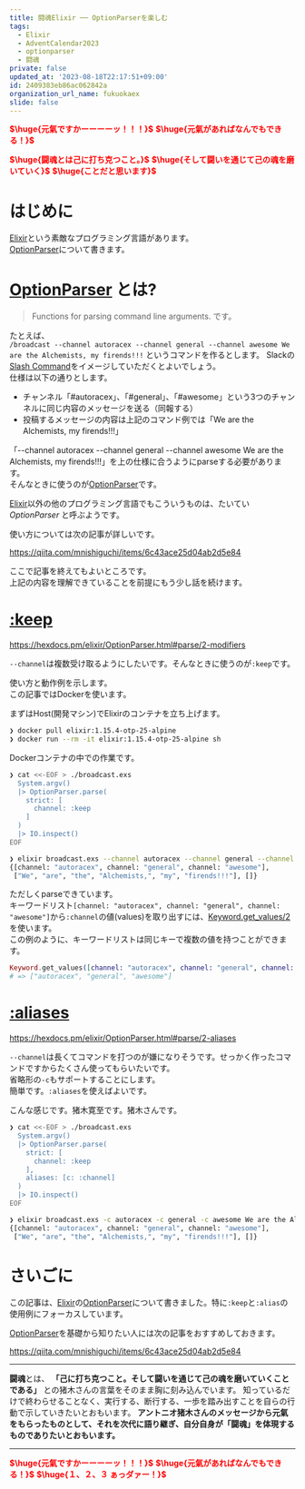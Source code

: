 ```yaml
---
title: 闘魂Elixir ── OptionParserを楽しむ
tags:
  - Elixir
  - AdventCalendar2023
  - optionparser
  - 闘魂
private: false
updated_at: '2023-08-18T22:17:51+09:00'
id: 2409383eb86ac062842a
organization_url_name: fukuokaex
slide: false
---
```

<b><font color="red">$\huge{元氣ですかーーーーッ！！！}$</font></b>
<b><font color="red">$\huge{元氣があればなんでもできる！}$</font></b>

<b><font color="red">$\huge{闘魂とは己に打ち克つこと。}$</font></b>
<b><font color="red">$\huge{そして闘いを通じて己の魂を磨いていく}$</font></b>
<b><font color="red">$\huge{ことだと思います}$</font></b>
# はじめに

[Elixir](https://elixir-lang.org/)という素敵なプログラミング言語があります。  
[OptionParser](https://hexdocs.pm/elixir/OptionParser.html)について書きます。  

# [OptionParser](https://hexdocs.pm/elixir/OptionParser.html) とは?

> Functions for parsing command line arguments.
です。

たとえば、  
`/broadcast --channel autoracex --channel general --channel awesome We are the Alchemists, my firends!!!`
というコマンドを作るとします。
Slackの[Slash Command](https://api.slack.com/interactivity/slash-commands)をイメージしていただくとよいでしょう。  
仕様は以下の通りとします。

- チャンネル「#autoracex」、「#general」、「#awesome」という3つのチャンネルに同じ内容のメッセージを送る（同報する）
- 投稿するメッセージの内容は上記のコマンド例では「We are the Alchemists, my firends!!!」

「--channel autoracex --channel general --channel awesome We are the Alchemists, my firends!!!」を上の仕様に合うようにparseする必要があります。  
そんなときに使うのが[OptionParser](https://hexdocs.pm/elixir/OptionParser.html)です。  

[Elixir](https://elixir-lang.org/)以外の他のプログラミング言語でもこういうものは、たいてい _OptionParser_ と呼ぶようです。  

使い方については次の記事が詳しいです。  

https://qiita.com/mnishiguchi/items/6c43ace25d04ab2d5e84

ここで記事を終えてもよいところです。  
上記の内容を理解できていることを前提にもう少し話を続けます。  

# [:keep](https://hexdocs.pm/elixir/OptionParser.html#parse/2-modifiers)

https://hexdocs.pm/elixir/OptionParser.html#parse/2-modifiers

`--channel`は複数受け取るようにしたいです。そんなときに使うのが`:keep`です。  

使い方と動作例を示します。  
この記事ではDockerを使います。  

まずはHost(開発マシン)でElixirのコンテナを立ち上げます。  

```bash
❯ docker pull elixir:1.15.4-otp-25-alpine
❯ docker run --rm -it elixir:1.15.4-otp-25-alpine sh
```

Dockerコンテナの中での作業です。  

```bash
❯ cat <<-EOF > ./broadcast.exs
  System.argv()
  |> OptionParser.parse(
    strict: [
      channel: :keep
    ]
  )
  |> IO.inspect()
EOF

❯ elixir broadcast.exs --channel autoracex --channel general --channel awesome We are the Alchemists, my firends!!!
{[channel: "autoracex", channel: "general", channel: "awesome"],
 ["We", "are", "the", "Alchemists,", "my", "firends!!!"], []}
```

ただしくparseできています。  
キーワードリスト`[channel: "autoracex", channel: "general", channel: "awesome"]`から`:channel`の値(values)を取り出すには、[Keyword.get_values/2](https://hexdocs.pm/elixir/Keyword.html#get_values/2)を使います。  
この例のように、キーワードリストは同じキーで複数の値を持つことができます。  

```elixir
Keyword.get_values([channel: "autoracex", channel: "general", channel: "awesome"], :channel)
# => ["autoracex", "general", "awesome"]
```



# [:aliases](https://hexdocs.pm/elixir/OptionParser.html#parse/2-aliases)

https://hexdocs.pm/elixir/OptionParser.html#parse/2-aliases

`--channel`は長くてコマンドを打つのが嫌になりそうです。せっかく作ったコマンドですからたくさん使ってもらいたいです。  
省略形の`-c`もサポートすることにします。  
簡単です。`:aliases`を使えばよいです。

こんな感じです。猪木寛至です。猪木さんです。  

```bash
❯ cat <<-EOF > ./broadcast.exs
  System.argv()
  |> OptionParser.parse(
    strict: [
      channel: :keep
    ],
    aliases: [c: :channel]
  )
  |> IO.inspect()
EOF

❯ elixir broadcast.exs -c autoracex -c general -c awesome We are the Alchemists, my firends!!!
{[channel: "autoracex", channel: "general", channel: "awesome"],
 ["We", "are", "the", "Alchemists,", "my", "firends!!!"], []}
```

# さいごに

この記事は、[Elixir](https://elixir-lang.org/)の[OptionParser](https://hexdocs.pm/elixir/OptionParser.html)について書きました。特に`:keep`と`:alias`の使用例にフォーカスしています。  

[OptionParser](https://hexdocs.pm/elixir/OptionParser.html)を基礎から知りたい人には次の記事をおすすめしておきます。  

https://qiita.com/mnishiguchi/items/6c43ace25d04ab2d5e84

---

**闘魂**とは、  **「己に打ち克つこと。そして闘いを通じて己の魂を磨いていくことである」** との猪木さんの言葉をそのまま胸に刻み込んでいます。
知っているだけで終わらせることなく、実行する、断行する、一歩を踏み出すことを自らの行動で示していきたいとおもいます。
**アントニオ猪木さんのメッセージから元氣をもらったものとして、それを次代に語り継ぎ、自分自身が「闘魂」を体現するものでありたいとおもいます。**

---

<b><font color="red">$\huge{元氣ですかーーーーッ！！！}$</font></b>
<b><font color="red">$\huge{元氣があればなんでもできる！}$</font></b>
<b><font color="red">$\huge{１、２、３ ぁっダァー！}$</font></b>

